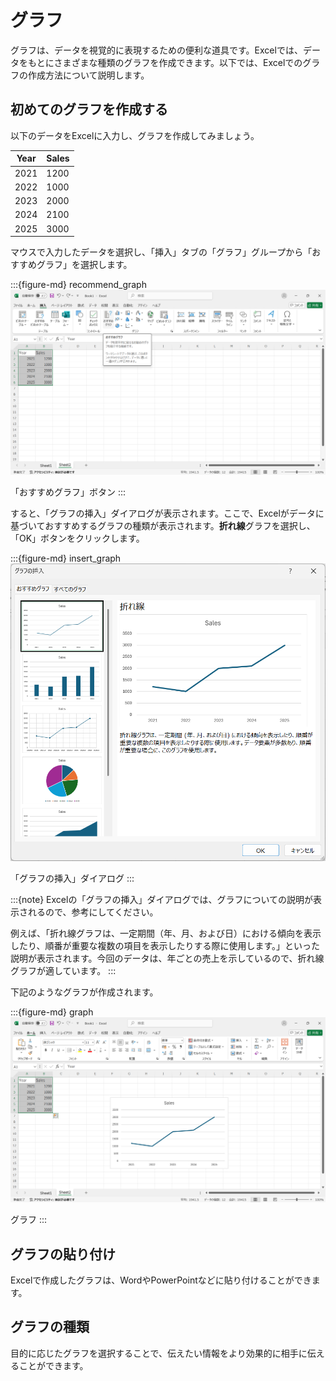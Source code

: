 # グラフ

グラフは、データを視覚的に表現するための便利な道具です。Excelでは、データをもとにさまざまな種類のグラフを作成できます。以下では、Excelでのグラフの作成方法について説明します。


## 初めてのグラフを作成する

以下のデータをExcelに入力し、グラフを作成してみましょう。

| Year | Sales |
| ---- | ----- |
| 2021 | 1200  |
| 2022 | 1000  |
| 2023 | 2000  |
| 2024 | 2100  |
| 2025 | 3000  |

マウスで入力したデータを選択し、「挿入」タブの「グラフ」グループから「おすすめグラフ」を選択します。

:::{figure-md} recommend_graph
<img src="./images/graph/recommend_graph.png" alt="「おすすめグラフ」ボタン" width="600px">

「おすすめグラフ」ボタン
:::


すると、「グラフの挿入」ダイアログが表示されます。ここで、Excelがデータに基づいておすすめするグラフの種類が表示されます。**折れ線**グラフを選択し、「OK」ボタンをクリックします。

:::{figure-md} insert_graph
<img src="./images/graph/insert_graph.png" alt="「グラフの挿入」ダイアログ" width="600px">

「グラフの挿入」ダイアログ
:::

:::{note}
Excelの「グラフの挿入」ダイアログでは、グラフについての説明が表示されるので、参考にしてください。

例えば、「折れ線グラフは、一定期間（年、月、および日）における傾向を表示したり、順番が重要な複数の項目を表示したりする際に使用します。」といった説明が表示されます。今回のデータは、年ごとの売上を示しているので、折れ線グラフが適しています。
:::

下記のようなグラフが作成されます。

:::{figure-md} graph
<img src="./images/graph/graph.png" alt="グラフ" width="600px">

グラフ
:::

## グラフの貼り付け

Excelで作成したグラフは、WordやPowerPointなどに貼り付けることができます。



## グラフの種類

目的に応じたグラフを選択することで、伝えたい情報をより効果的に相手に伝えることができます。